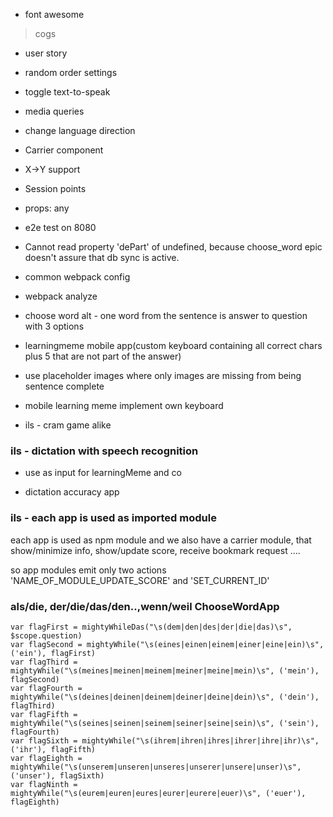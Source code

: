 
- font awesome

> cogs

- user story

- random order settings

- toggle text-to-speak

- media queries

- change language direction

- Carrier component

- X->Y support

- Session points

- props: any

- e2e test on 8080

- Cannot read property 'dePart' of undefined, because choose_word epic doesn't assure that db sync is active.

- common webpack config

- webpack analyze

- choose word alt - one word from the sentence is answer to question with 3 options

- learningmeme mobile app(custom keyboard containing all correct chars plus 5 that are not part of the answer)

- use placeholder images where only images are missing from being sentence complete

- mobile learning meme implement own keyboard

- ils - cram game alike

### ils - dictation with speech recognition

- use as input for learningMeme and co

- dictation accuracy app

### ils - each app is used as imported module

each app is used as npm module and we also have a carrier module, that show/minimize info, show/update score, receive bookmark request ....

so app modules emit only two actions 'NAME_OF_MODULE_UPDATE_SCORE' and 'SET_CURRENT_ID'

### als/die, der/die/das/den..,wenn/weil ChooseWordApp

```
var flagFirst = mightyWhileDas("\s(dem|den|des|der|die|das)\s", $scope.question)
var flagSecond = mightyWhile("\s(eines|einen|einem|einer|eine|ein)\s", ('ein'), flagFirst)
var flagThird = mightyWhile("\s(meines|meinen|meinem|meiner|meine|mein)\s", ('mein'), flagSecond)
var flagFourth = mightyWhile("\s(deines|deinen|deinem|deiner|deine|dein)\s", ('dein'), flagThird)
var flagFifth = mightyWhile("\s(seines|seinen|seinem|seiner|seine|sein)\s", ('sein'), flagFourth)
var flagSixth = mightyWhile("\s(ihrem|ihren|ihres|ihrer|ihre|ihr)\s", ('ihr'), flagFifth)
var flagEighth = mightyWhile("\s(unserem|unseren|unseres|unserer|unsere|unser)\s", ('unser'), flagSixth)
var flagNinth = mightyWhile("\s(eurem|euren|eures|eurer|eurere|euer)\s", ('euer'), flagEighth)
```